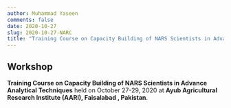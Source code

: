```yaml
---
author: Muhammad Yaseen
comments: false
date: 2020-10-27
slug: 2020-10-27-NARC
title: "Training Course on Capacity Building of NARS Scientists in Advance Analytical Techniques"
---
```


## Workshop

**Training Course on Capacity Building of NARS Scientists in Advance Analytical Techniques** held on October 27-29, 2020 at **Ayub Agricultural Research Institute (AARI), Faisalabad , Pakistan**.